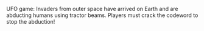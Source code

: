 UFO game: Invaders from outer space have arrived on Earth and are abducting humans using tractor beams. Players must crack the codeword to stop the abduction!

